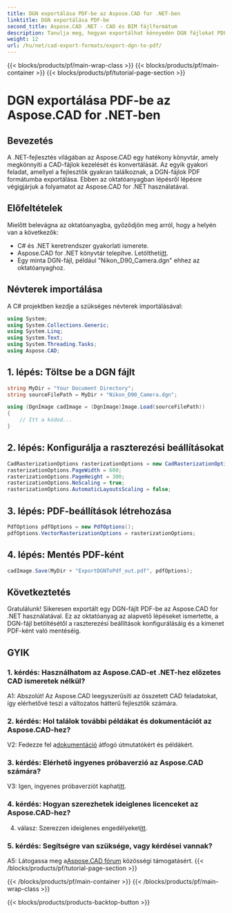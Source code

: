 ```yaml
---
title: DGN exportálása PDF-be az Aspose.CAD for .NET-ben
linktitle: DGN exportálása PDF-be
second_title: Aspose.CAD .NET - CAD és BIM fájlformátum
description: Tanulja meg, hogyan exportálhat könnyedén DGN fájlokat PDF formátumba az Aspose.CAD for .NET segítségével. Lépésről lépésre szóló útmutató a zökkenőmentes CAD-fájlok kezeléséhez.
weight: 12
url: /hu/net/cad-export-formats/export-dgn-to-pdf/
---
```


{{< blocks/products/pf/main-wrap-class >}}
{{< blocks/products/pf/main-container >}}
{{< blocks/products/pf/tutorial-page-section >}}

# DGN exportálása PDF-be az Aspose.CAD for .NET-ben

## Bevezetés

A .NET-fejlesztés világában az Aspose.CAD egy hatékony könyvtár, amely megkönnyíti a CAD-fájlok kezelését és konvertálását. Az egyik gyakori feladat, amellyel a fejlesztők gyakran találkoznak, a DGN-fájlok PDF formátumba exportálása. Ebben az oktatóanyagban lépésről lépésre végigjárjuk a folyamatot az Aspose.CAD for .NET használatával.

## Előfeltételek

Mielőtt belevágna az oktatóanyagba, győződjön meg arról, hogy a helyén van a következők:

- C# és .NET keretrendszer gyakorlati ismerete.
-  Aspose.CAD for .NET könyvtár telepítve. Letöltheti[itt](https://releases.aspose.com/cad/net/).
- Egy minta DGN-fájl, például "Nikon_D90_Camera.dgn" ehhez az oktatóanyaghoz.

## Névterek importálása

A C# projektben kezdje a szükséges névterek importálásával:

```csharp
using System;
using System.Collections.Generic;
using System.Linq;
using System.Text;
using System.Threading.Tasks;
using Aspose.CAD;
```

## 1. lépés: Töltse be a DGN fájlt

```csharp
string MyDir = "Your Document Directory";
string sourceFilePath = MyDir + "Nikon_D90_Camera.dgn";

using (DgnImage cadImage = (DgnImage)Image.Load(sourceFilePath))
{
    // Itt a kódod...
}
```

## 2. lépés: Konfigurálja a raszterezési beállításokat

```csharp
CadRasterizationOptions rasterizationOptions = new CadRasterizationOptions();
rasterizationOptions.PageWidth = 600;
rasterizationOptions.PageHeight = 300;
rasterizationOptions.NoScaling = true;
rasterizationOptions.AutomaticLayoutsScaling = false;
```

## 3. lépés: PDF-beállítások létrehozása

```csharp
PdfOptions pdfOptions = new PdfOptions();
pdfOptions.VectorRasterizationOptions = rasterizationOptions;
```

## 4. lépés: Mentés PDF-ként

```csharp
cadImage.Save(MyDir + "ExportDGNToPdf_out.pdf", pdfOptions);
```

## Következtetés

Gratulálunk! Sikeresen exportált egy DGN-fájlt PDF-be az Aspose.CAD for .NET használatával. Ez az oktatóanyag az alapvető lépéseket ismertette, a DGN-fájl betöltésétől a raszterezési beállítások konfigurálásáig és a kimenet PDF-ként való mentéséig.

## GYIK

### 1. kérdés: Használhatom az Aspose.CAD-et .NET-hez előzetes CAD ismeretek nélkül?

A1: Abszolút! Az Aspose.CAD leegyszerűsíti az összetett CAD feladatokat, így elérhetővé teszi a változatos hátterű fejlesztők számára.

### 2. kérdés: Hol találok további példákat és dokumentációt az Aspose.CAD-hez?

 V2: Fedezze fel a[dokumentáció](https://reference.aspose.com/cad/net/) átfogó útmutatókért és példákért.

### 3. kérdés: Elérhető ingyenes próbaverzió az Aspose.CAD számára?

V3: Igen, ingyenes próbaverziót kaphat[itt](https://releases.aspose.com/).

### 4. kérdés: Hogyan szerezhetek ideiglenes licenceket az Aspose.CAD-hez?

 4. válasz: Szerezzen ideiglenes engedélyeket[itt](https://purchase.aspose.com/temporary-license/).

### 5. kérdés: Segítségre van szüksége, vagy kérdései vannak?

A5: Látogassa meg a[Aspose.CAD fórum](https://forum.aspose.com/c/cad/19) közösségi támogatásért.
{{< /blocks/products/pf/tutorial-page-section >}}

{{< /blocks/products/pf/main-container >}}
{{< /blocks/products/pf/main-wrap-class >}}

{{< blocks/products/products-backtop-button >}}
